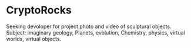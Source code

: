 # CryptoRocks
Seeking devoloper for project photo and video of sculptural objects. Subject: imaginary geology, Planets, evolution, Chemistry, physics, virtual worlds, virtual objects. 
